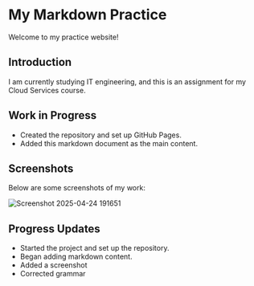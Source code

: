 # My Markdown Practice

Welcome to my practice website! 

## Introduction

I am currently studying IT engineering, and this is an assignment for my Cloud Services course.

## Work in Progress

- Created the repository and set up GitHub Pages.
- Added this markdown document as the main content.

## Screenshots

Below are some screenshots of my work:

![Screenshot 2025-04-24 191651](https://github.com/user-attachments/assets/cfeb14a1-748c-48b2-94d5-5192966992ac)



## Progress Updates

- Started the project and set up the repository.
- Began adding markdown content.
- Added a screenshot
- Corrected grammar
